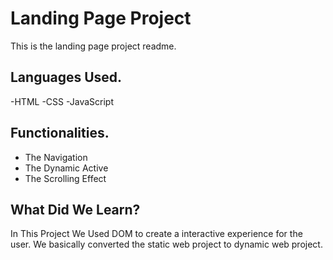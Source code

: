 # Landing Page Project
This is the landing page project readme.

## Languages Used.
 -HTML
 -CSS
 -JavaScript

## Functionalities.

 - The Navigation
 - The Dynamic Active
 - The Scrolling Effect

## What Did We Learn?
 In This Project We Used DOM to create a interactive experience for the user.
 We basically converted the static web project to dynamic web project.